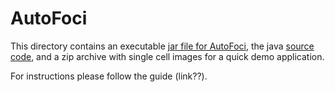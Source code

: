 # AutoFoci

This directory contains an executable [jar file for AutoFoci](AutoFoci.jar?raw=true), the java [source code](src), and a zip archive with single cell images for a quick demo application.

For instructions please follow the guide (link??). 
